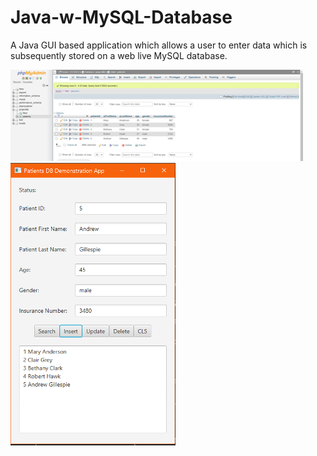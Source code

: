 # Java-w-MySQL-Database

A Java GUI based application which allows a user to enter data which is subsequently stored on a web live MySQL database. 

![](Images/Picture2.png)
![](Images/Picture1.png)
